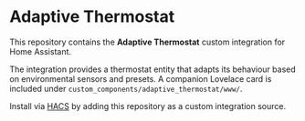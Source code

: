 # Adaptive Thermostat

This repository contains the **Adaptive Thermostat** custom integration for Home Assistant.

The integration provides a thermostat entity that adapts its behaviour based on environmental sensors and presets. A companion Lovelace card is included under `custom_components/adaptive_thermostat/www/`.

Install via [HACS](https://hacs.xyz/) by adding this repository as a custom integration source.
